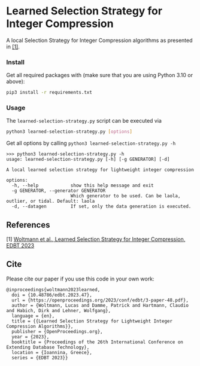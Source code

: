 # Learned Selection Strategy for Integer Compression

A local Selection Strategy for Integer Compression algorithms as presented in [[1]](#references).

### Install
Get all required packages with (make sure that you are using Python 3.10 or above):

```bash
pip3 install -r requirements.txt
```

### Usage
The `learned-selection-strategy.py` script can be executed via
```bash
python3 learned-selection-strategy.py [options]
```

Get all options by calling `python3 learned-selection-strategy.py -h`

```
>>> python3 learned-selection-strategy.py -h
usage: learned-selection-strategy.py [-h] [-g GENERATOR] [-d]

A local learned selection strategy for lightweight integer compression

options:
  -h, --help            show this help message and exit
  -g GENERATOR, --generator GENERATOR
                        Which generator to be used. Can be laola, outlier, or tidal. Default: laola
  -d, --datagen         If set, only the data generation is executed.
```

## References

[1] [Woltmann et al., Learned Selection Strategy for Integer Compression, EDBT 2023](https://dx.doi.org/10.48786/edbt.2023.47)

## Cite

Please cite our paper if you use this code in your own work:

```
@inproceedings{woltmann2023learned, 
  doi = {10.48786/edbt.2023.47}, 
  url = {https://openproceedings.org/2023/conf/edbt/3-paper-48.pdf}, 
  author = {Woltmann, Lucas and Damme, Patrick and Hartmann, Claudio and Habich, Dirk and Lehner, Wolfgang}, 
  language = {en}, 
  title = {{Learned Selection Strategy for Lightweight Integer Compression Algorithms}}, 
  publisher = {OpenProceedings.org}, 
  year = {2023}, 
  booktitle = {Proceedings of the 26th International Conference on Extending Database Technology}, 
  location = {Ioannina, Greece},
  series = {EDBT 2023}} 
```